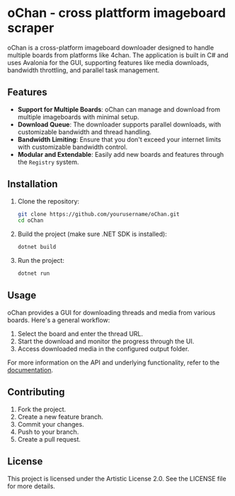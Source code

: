 # oChan - cross plattform imageboard scraper 

oChan is a cross-platform imageboard downloader designed to handle multiple boards from platforms like 4chan. The application is built in C# and uses Avalonia for the GUI, supporting features like media downloads, bandwidth throttling, and parallel task management. 

## Features
- **Support for Multiple Boards**: oChan can manage and download from multiple imageboards with minimal setup.
- **Download Queue**: The downloader supports parallel downloads, with customizable bandwidth and thread handling.
- **Bandwidth Limiting**: Ensure that you don't exceed your internet limits with customizable bandwidth control.
- **Modular and Extendable**: Easily add new boards and features through the `Registry` system.

## Installation

1. Clone the repository:
    ```bash
    git clone https://github.com/yourusername/oChan.git
    cd oChan
    ```

2. Build the project (make sure .NET SDK is installed):
    ```bash
    dotnet build
    ```

3. Run the project:
    ```bash
    dotnet run
    ```

## Usage

oChan provides a GUI for downloading threads and media from various boards. Here's a general workflow:

1. Select the board and enter the thread URL.
2. Start the download and monitor the progress through the UI.
3. Access downloaded media in the configured output folder.

For more information on the API and underlying functionality, refer to the [documentation](docs/).

## Contributing

1. Fork the project.
2. Create a new feature branch.
3. Commit your changes.
4. Push to your branch.
5. Create a pull request.

## License

This project is licensed under the Artistic License 2.0. See the LICENSE file for more details.
